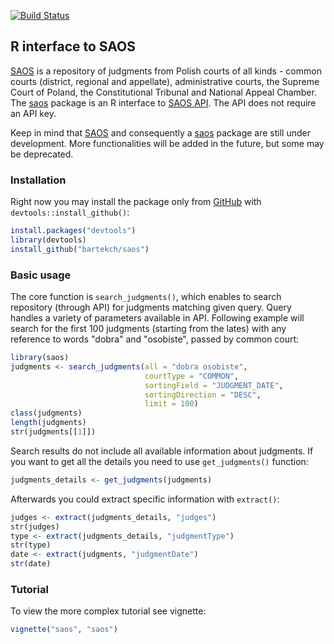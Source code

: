 [![Build Status](https://travis-ci.org/bartekch/saos.svg)](https://travis-ci.org/bartekch/saos)

## R interface to SAOS

[SAOS](https://saos-test.icm.edu.pl/) is a repository of judgments from Polish courts of all kinds - common courts (district, regional and appellate), administrative courts, the Supreme Court of Poland, the Constitutional Tribunal and National Appeal Chamber. The [saos](http://github.com/bartekch/saos) package is an R interface to [SAOS API](https://saos-test.icm.edu.pl/api). The API does not require an API key.

Keep in mind that [SAOS](https://saos-test.icm.edu.pl/) and consequently a [saos](http://github.com/bartekch/saos) package are still under development. More functionalities will be added in the future, but some may be deprecated. 


### Installation

Right now you may install the package only from [GitHub](https://github.com/bartekch/saos) with `devtools::install_github()`:
  
```r
install.packages("devtools")
library(devtools)
install_github("bartekch/saos")
```

### Basic usage

The core function is `search_judgments()`, which enables to search repository (through API) for judgments matching given query. Query handles a variety of parameters available in API. Following example will search for the first 100 judgments (starting from the lates) with any reference to words "dobra" and "osobiste", passed by common court:

```r
library(saos)
judgments <- search_judgments(all = "dobra osobiste", 
                              courtType = "COMMON",
                              sortingField = "JUDGMENT_DATE",
                              sortingDirection = "DESC",
                              limit = 100)
class(judgments)
length(judgments)
str(judgments[[1]])
```

Search results do not include all available information about judgments. If you want to get all the details you need to use `get_judgments()` function:

```r
judgments_details <- get_judgments(judgments)
```

Afterwards you could extract specific information with `extract()`:

```r
judges <- extract(judgments_details, "judges")
str(judges)
type <- extract(judgments_details, "judgmentType")
str(type)
date <- extract(judgments, "judgmentDate")
str(date)
```


### Tutorial

To view the more complex tutorial see vignette:

```r
vignette("saos", "saos")
```


